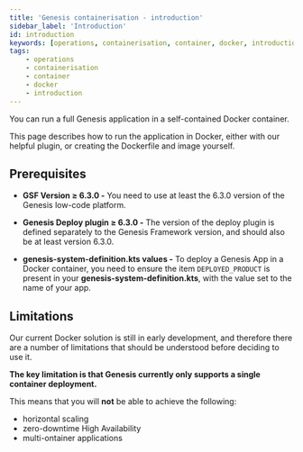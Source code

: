 ```yaml
---
title: 'Genesis containerisation - introduction'
sidebar_label: 'Introduction'
id: introduction
keywords: [operations, containerisation, container, docker, introduction]
tags:
    - operations
    - containerisation
    - container
    - docker
    - introduction
---
```


You can run a full Genesis application in a self-contained Docker container.

This page describes how to run the application in Docker, either with our helpful plugin, or creating the Dockerfile and image yourself.

## Prerequisites

- **GSF Version ≥ 6.3.0 -** You need to use at least the 6.3.0 version of the Genesis low-code platform.

- **Genesis Deploy plugin ≥ 6.3.0 -** The version of the deploy plugin is defined separately to the Genesis Framework version, and should also be at least version 6.3.0.

- **genesis-system-definition.kts values -** To deploy a Genesis App in a Docker container, you need to ensure the item `DEPLOYED_PRODUCT` is present in your **genesis-system-definition.kts**, with the value set to the name of your app.

## Limitations

Our current Docker solution is still in early development, and therefore there are a number of limitations that should be understood before deciding to use it.

**The key limitation is that Genesis currently only supports a single container deployment.**

This means that you will **not** be able to achieve the following:

- horizontal scaling
- zero-downtime High Availability
- multi-ontainer applications
